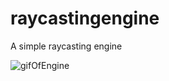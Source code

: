 # raycastingengine
A simple raycasting engine



![gifOfEngine](https://github.com/user-attachments/assets/5988352a-b3e8-4f1b-a6f9-a18146137e26)

